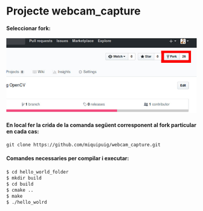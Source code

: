 # Projecte webcam_capture

#### Seleccionar fork:
![Captura per a la selecció de Fork](Screenshot_2017-10-26_21-29-49.jpg)

#### En local fer la crida de la comanda següent corresponent al fork particular en cada cas:
```
git clone https://github.com/miquipuig/webcam_capture.git
```
#### Comandes necessaries per compilar i executar:
```
$ cd hello_world_folder
$ mkdir build
$ cd build
$ cmake ..
$ make
$ ./hello_wolrd
```
